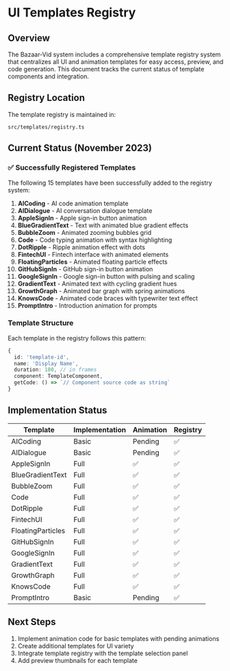 # UI Templates Registry

## Overview

The Bazaar-Vid system includes a comprehensive template registry system that centralizes all UI and animation templates for easy access, preview, and code generation. This document tracks the current status of template components and integration.

## Registry Location

The template registry is maintained in:
```
src/templates/registry.ts
```

## Current Status (November 2023)

### ✅ Successfully Registered Templates

The following 15 templates have been successfully added to the registry system:

1. **AICoding** - AI code animation template
2. **AIDialogue** - AI conversation dialogue template
3. **AppleSignIn** - Apple sign-in button animation
4. **BlueGradientText** - Text with animated blue gradient effects
5. **BubbleZoom** - Animated zooming bubbles grid
6. **Code** - Code typing animation with syntax highlighting
7. **DotRipple** - Ripple animation effect with dots
8. **FintechUI** - Fintech interface with animated elements
9. **FloatingParticles** - Animated floating particle effects
10. **GitHubSignIn** - GitHub sign-in button animation
11. **GoogleSignIn** - Google sign-in button with pulsing and scaling
12. **GradientText** - Animated text with cycling gradient hues
13. **GrowthGraph** - Animated bar graph with spring animations
14. **KnowsCode** - Animated code braces with typewriter text effect
15. **PromptIntro** - Introduction animation for prompts

### Template Structure

Each template in the registry follows this pattern:

```typescript
{
  id: 'template-id',
  name: 'Display Name',
  duration: 180, // in frames
  component: TemplateComponent,
  getCode: () => `// Component source code as string`
}
```

## Implementation Status

| Template | Implementation | Animation | Registry |
|----------|----------------|-----------|----------|
| AICoding | Basic | Pending | ✅ |
| AIDialogue | Basic | Pending | ✅ |
| AppleSignIn | Full | ✅ | ✅ |
| BlueGradientText | Full | ✅ | ✅ |
| BubbleZoom | Full | ✅ | ✅ |
| Code | Full | ✅ | ✅ |
| DotRipple | Full | ✅ | ✅ |
| FintechUI | Full | ✅ | ✅ |
| FloatingParticles | Full | ✅ | ✅ |
| GitHubSignIn | Full | ✅ | ✅ |
| GoogleSignIn | Full | ✅ | ✅ |
| GradientText | Full | ✅ | ✅ |
| GrowthGraph | Full | ✅ | ✅ |
| KnowsCode | Full | ✅ | ✅ |
| PromptIntro | Basic | Pending | ✅ |

## Next Steps

1. Implement animation code for basic templates with pending animations
2. Create additional templates for UI variety
3. Integrate template registry with the template selection panel
4. Add preview thumbnails for each template

